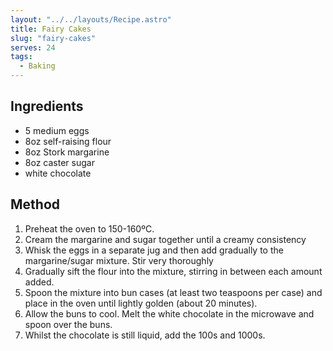 ```yaml
---
layout: "../../layouts/Recipe.astro"
title: Fairy Cakes
slug: "fairy-cakes"
serves: 24
tags:
  - Baking
---
```


## Ingredients

- 5 medium eggs
- 8oz self-raising flour
- 8oz Stork margarine
- 8oz caster sugar
- white chocolate

## Method

1. Preheat the oven to 150-160ºC.
1. Cream the margarine and sugar together until a creamy consistency
1. Whisk the eggs in a separate jug and then add gradually to the margarine/sugar mixture. Stir very thoroughly
1. Gradually sift the flour into the mixture, stirring in between each amount added.
1. Spoon the mixture into bun cases (at least two teaspoons per case) and place in the oven until lightly golden (about 20 minutes).
1. Allow the buns to cool. Melt the white chocolate in the microwave and spoon over the buns.
1. Whilst the  chocolate is still liquid, add the 100s and 1000s.